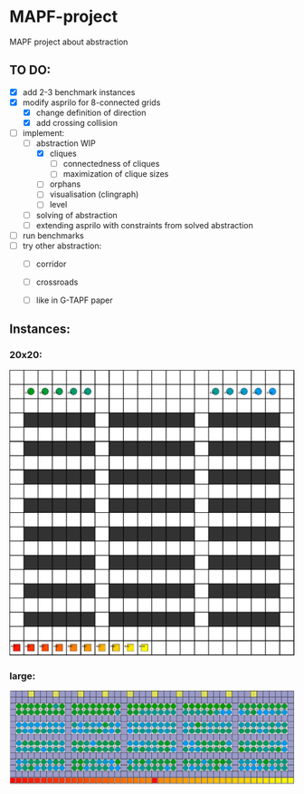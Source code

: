 # MAPF-project
MAPF project about abstraction

## TO DO:
- [x] add 2-3 benchmark instances
- [x] modify asprilo for 8-connected grids
  - [x] change definition of direction
  - [x] add crossing collision
- [ ] implement:
  - [ ] abstraction WIP
    - [x] cliques
      - [ ] connectedness of cliques
      - [ ] maximization of clique sizes
    - [ ] orphans
    - [ ] visualisation (clingraph)
    - [ ] level
  - [ ] solving of abstraction
  - [ ] extending asprilo with constraints from solved abstraction
- [ ] run benchmarks
- [ ] try other abstraction:
  - [ ] corridor
  - [ ] crossroads
  - [ ] like in G-TAPF paper



## Instances:
### 20x20:
![20x20 instance][instance_20]
### large:
![large instance][instance_xlarge]

[instance_20]: ./instances/20.png
[instance_xlarge]: ./instances/xlarge.png
